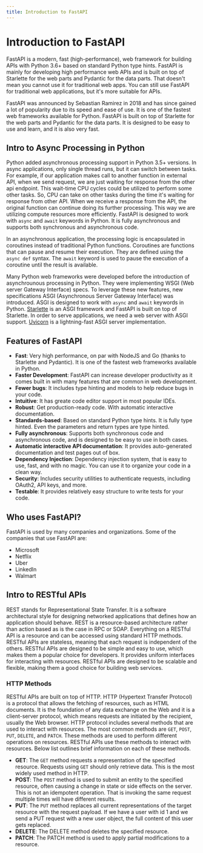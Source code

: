 ```yaml
---
title: Introduction to FastAPI
---
```


# Introduction to FastAPI

FastAPI is a modern, fast (high-performance), web framework for building APIs with Python 3.6+ based on standard Python type hints. FastAPI is mainly for developing high performance web APIs and is built on top of Starlette for the web parts and Pydantic for the data parts. That doesn't mean you cannot use it for traditional web apps. You can still use FastAPI for traditional web applications, but it's more suitable for APIs.

FastAPI was announced by Sebastian Ramirez in 2018 and has since gained a lot of popularity due to its speed and ease of use. It is one of the fastest web frameworks available for Python. FastAPI is built on top of Starlette for the web parts and Pydantic for the data parts. It is designed to be easy to use and learn, and it is also very fast.

## Intro to Async Processing in Python

Python added asynchronous processing support in Python 3.5+ versions. In async applications, only single thread runs, but it can switch between tasks. For example, if our application makes call to another function in external API, when we send request, we are just waiting for response from the other api endpoint. This wait-time CPU cycles could be utilized to perform some other tasks. So, CPU can take on other tasks during the time it's waiting for response from other API. When we receive a response from the API, the original function can continue doing its further processing. This way we are utilizing compute resources more efficiently. FastAPI is designed to work with `async` and `await` keywords in Python. It is fully asynchronous and supports both synchronous and asynchronous code.

In an asynchronous application, the processing logic is encapsulated in coroutines instead of traditional Python functions. Coroutines are functions that can pause and resume their execution. They are defined using the `async def` syntax. The `await` keyword is used to pause the execution of a coroutine until the result is available. 

Many Python web frameworks were developed before the introduction of asynchrounous processing in Python. They were implementing WSGI (Web server Gateway Interface) specs. To leverage these new features, new specifications ASGI (Asynchronous Server Gateway Interface) was introduced. ASGI is designed to work with `async` and `await` keywords in Python. [Starlette](https://pypi.org/project/starlette/) is an ASGI framework and FastAPI is built on top of Starlette. In order to serve applications, we need a web server with ASGI support. [Uvicorn](https://pypi.org/project/unicorn/) is a lightning-fast ASGI server implementation.

## Features of FastAPI

- **Fast**: Very high performance, on par with NodeJS and Go (thanks to Starlette and Pydantic). It is one of the fastest web frameworks available in Python.
- **Faster Development**: FastAPI can increase developer productivity as it comes built in with many features that are common in web development.
- **Fewer bugs**: It includes type hinting and models to help reduce bugs in your code.
- **Intuitive**: It has greate code editor support in most popular IDEs.
- **Robust**: Get production-ready code. With automatic interactive documentation.
- **Standards-based**: Based on standard Python type hints. It is fully type hinted. Even the parameters and return types are type hinted.
- **Fully asynchronous**: Supports both synchronous code and asynchronous code, and is designed to be easy to use in both cases.
- **Automatic interactive API documentation**: It provides auto-generated documentation and test pages out of box.
- **Dependency Injection**: Dependency injection system, that is easy to use, fast, and with no magic. You can use it to organize your code in a clean way.
- **Security**: Includes security utilities to authenticate requests, including OAuth2, API keys, and more.
- **Testable**: It provides relatively easy structure to write tests for your code.

## Who uses FastAPI?

FastAPI is used by many companies and organizations. Some of the companies that use FastAPI are:

- Microsoft
- Netflix
- Uber
- LinkedIn
- Walmart

## Intro to RESTful APIs

REST stands for Representational State Transfer. It is a software architectural style for designing networked applications that defines how an application should behave. REST is a resource-based architecture rather than action based as is the case in RPC or SOAP. Everything on a RESTful API is a resource and can be accessed using standard HTTP methods. RESTful APIs are stateless, meaning that each request is independent of the others. RESTful APIs are designed to be simple and easy to use, which makes them a popular choice for developers. It provides uniform interfaces for interacting with resources. RESTful APIs are designed to be scalable and flexible, making them a good choice for building web services.

### HTTP Methods
RESTful APIs are built on top of HTTP. HTTP (Hypertext Transfer Protocol) is a protocol that allows the fetching of resources, such as HTML documents. It is the foundation of any data exchange on the Web and it is a client-server protocol, which means requests are initiated by the recipient, usually the Web browser. HTTP protocol includes several methods that are used to interact with resources. The most common methods are `GET`, `POST`, `PUT`, `DELETE`, and `PATCH`. These methods are used to perform different operations on resources. RESTful APIs use these methods to interact with resources. Below list outlines brief information on each of these methods.

 - **GET**: The `GET` method requests a representation of the specified resource. Requests using `GET` should only retrieve data. This is the most widely used method in HTTP.
- **POST**: The `POST` method is used to submit an entity to the specified resource, often causing a change in state or side effects on the server. This is not an idempotent operation. That is invoking the same request multiple times will have different results.
- **PUT**: The `PUT` method replaces all current representations of the target resource with the request payload. If we have a user with id 1 and we send a PUT request with a new user object, the full content of this user gets replaced.
- **DELETE**: The DELETE method deletes the specified resource. 
- **PATCH**: The PATCH method is used to apply partial modifications to a resource.